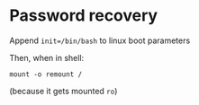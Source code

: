 # Password recovery

Append `init=/bin/bash` to linux boot parameters

Then, when in shell:

    mount -o remount /

(because it gets mounted  `ro`)

